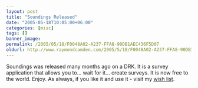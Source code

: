 ```yaml
---
layout: post
title: "Soundings Released"
date: "2005-05-18T10:05:00+06:00"
categories: [misc]
tags: []
banner_image: 
permalink: /2005/05/18/F0048A02-A237-FFA8-90DB1AEC436F5D07
oldurl: http://www.raymondcamden.com/2005/5/18/F0048A02-A237-FFA8-90DB1AEC436F5D07
---
```


Soundings was released many months ago on a DRK. It is a survey application that allows you to... wait for it... create surveys. It is now free to the world. Enjoy. As always, if you like it and use it - visit my <a href="http://www.amazon.com/o/registry/2TCL1D08EZEYE">wish list</a>.